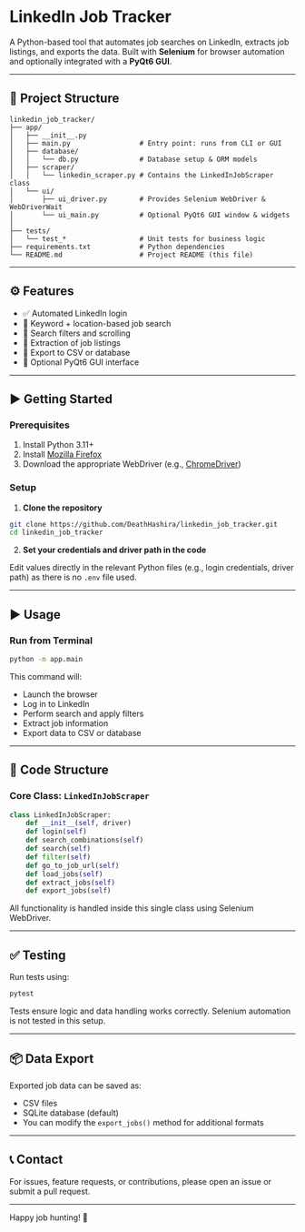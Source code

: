 # LinkedIn Job Tracker

A Python-based tool that automates job searches on LinkedIn, extracts job listings, and exports the data. Built with **Selenium** for browser automation and optionally integrated with a **PyQt6 GUI**.

---

## 🧭 Project Structure

```
linkedin_job_tracker/
├── app/
│   ├── __init__.py
│   ├── main.py                 # Entry point: runs from CLI or GUI
│   ├── database/
│   │   └── db.py               # Database setup & ORM models
│   ├── scraper/
│   │   └── linkedin_scraper.py # Contains the LinkedInJobScraper class
│   └── ui/
│       ├── ui_driver.py        # Provides Selenium WebDriver & WebDriverWait
│       └── ui_main.py          # Optional PyQt6 GUI window & widgets
│
├── tests/
│   └── test_*                  # Unit tests for business logic
├── requirements.txt            # Python dependencies
└── README.md                   # Project README (this file)
```

---

## ⚙️ Features

- ✅ Automated LinkedIn login
- 🔎 Keyword + location-based job search
- 🧩 Search filters and scrolling
- 📄 Extraction of job listings
- 💾 Export to CSV or database
- 🎨 Optional PyQt6 GUI interface

---

## ▶️ Getting Started

### Prerequisites

1. Install Python 3.11+
2. Install [Mozilla Firefox](https://www.mozilla.org/firefox/)
3. Download the appropriate WebDriver (e.g., [ChromeDriver](https://sites.google.com/a/chromium.org/chromedriver/))

### Setup

1. **Clone the repository**

```bash
git clone https://github.com/DeathHashira/linkedin_job_tracker.git
cd linkedin_job_tracker
```

2. **Set your credentials and driver path in the code**

Edit values directly in the relevant Python files (e.g., login credentials, driver path) as there is no `.env` file used.

---

## ▶️ Usage

### Run from Terminal

```bash
python -m app.main
```

This command will:

- Launch the browser
- Log in to LinkedIn
- Perform search and apply filters
- Extract job information
- Export data to CSV or database

---

## 🧩 Code Structure

### Core Class: `LinkedInJobScraper`

```python
class LinkedInJobScraper:
    def __init__(self, driver)
    def login(self)
    def search_combinations(self)
    def search(self)
    def filter(self)
    def go_to_job_url(self)
    def load_jobs(self)
    def extract_jobs(self)
    def export_jobs(self)
```

All functionality is handled inside this single class using Selenium WebDriver.

---

## ✅ Testing

Run tests using:

```bash
pytest
```

Tests ensure logic and data handling works correctly. Selenium automation is not tested in this setup.

---

## 📦 Data Export

Exported job data can be saved as:

- CSV files
- SQLite database (default)
- You can modify the `export_jobs()` method for additional formats

---

## 📞 Contact

For issues, feature requests, or contributions, please open an issue or submit a pull request.

---

Happy job hunting! 🚀
